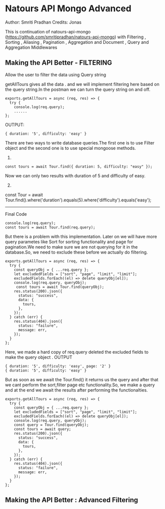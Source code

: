 # Natours API Mongo Advanced

Author: Smriti Pradhan
Credits: Jonas

This is continuation of natours-api-mongo (https://github.com/smritipradhan/natours-api-mongo) with Filtering , Sorting , Aliasing , Pagination , Aggregation and Document , Query and Aggregation Middlewares

## Making the API Better - FILTERING

Allow the user to filter the data using Query string

getAllTours gives all the data . and we will implement filtering here based on the query string.In the postman we can turn the query string on and off.

```
exports.getAllTours = async (req, res) => {
  try {
    console.log(req.query);
    ......
};
```

OUTPUT:

```
{ duration: '5', difficulty: 'easy' }
```

There are two ways to write database queries.The first one is to use Filter object and the second one is to use special mongoose methods.

1.

```
const tours = await Tour.find({ duration: 5, difficulty: "easy" });
```

Now we can only two results with duration of 5 and difficulty of easy.

2.
const Tour = await Tour.find().where('duration').equals(5).where('difficulty').equals('easy');

---

Final Code

```
console.log(req.query);
const tours = await Tour.find(req.query);
```

But there is a problem with this implementation. Later on we will have more query parametes like Sort for sorting functionality and page for pagination.We need to make sure we are not querying for it in the database.So, we need to exclude these before we actually do filtering.

```
exports.getAllTours = async (req, res) => {
  try {
    const queryObj = { ...req.query };
    let excludedFields = ["sort", "page", "limit", "limit"];
    excludedFields.forEach((el) => delete queryObj[el]);
    console.log(req.query, queryObj);
     const tours = await Tour.find(queryObj);
    res.status(200).json({
      status: "success",
      data: {
        tours,
      },
    });
  } catch (err) {
    res.status(404).json({
      status: "failure",
      message: err,
    });
  }
};

```

Here, we made a hard copy of req.query deleted the excluded fields to make the query object .
OUTPUT

```
{ duration: '5', difficulty: 'easy', page: '2' }
{ duration: '5', difficulty: 'easy' }
```

But as soon as we await the Tour.find() it returns us the query and after that we cant perform the sort,filter page etc functionality.So, we make a query and at the end we await the results after performing the functionalties.

```
exports.getAllTours = async (req, res) => {
  try {
    const queryObj = { ...req.query };
    let excludedFields = ["sort", "page", "limit", "limit"];
    excludedFields.forEach((el) => delete queryObj[el]);
    console.log(req.query, queryObj);
    const query = Tour.find(queryObj);
    const tours = await query;
    res.status(200).json({
      status: "success",
      data: {
        tours,
      },
    });
  } catch (err) {
    res.status(404).json({
      status: "failure",
      message: err,
    });
  }
};
```

## Making the API Better : Advanced Filtering
